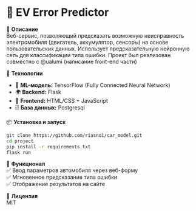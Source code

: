 # 🚗 EV Error Predictor

📌 **Описание**  
Веб-сервис, позволяющий предсказать возможную неисправность электромобиля (двигатель, аккумулятор, сенсоры) на основе пользовательских данных. Использует предсказательную нейронную сеть для классификации типа ошибки.
Проект был реализован совместно с @ualumi (написание front-end части)

🔧 **Технологии**  
- 🧠 **ML-модель:** TensorFlow (Fully Connected Neural Network)  
- 🌍 **Backend:** Flask  
- 🎨 **Frontend:** HTML/CSS + JavaScript  
- 🗄 **База данных:** Postgresql

📦 **Установка и запуск**  
```bash
git clone https://github.com/riasnoi/car_model.git  
cd project
pip install -r requirements.txt  
flask run  
```
📄 **Функционал**  
✅ Ввод параметров автомобиля через веб-форму  
✅ Мгновенное предсказание типа ошибки  
✅ Отображение результатов на сайте  

📜 **Лицензия**  
MIT  
```
